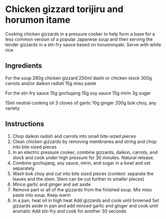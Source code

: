 # Chicken gizzard torijiru and horumon itame

Cooking chicken gizzards in a pressure cooker to help form a base for a less common version of a popular Japanese soup and then serving the tender gizzards in a stir-fry sauce based on horumonyaki. Serve with white rice.

## Ingredients

For the soup
280g chicken gizzard
250ml dashi or chicken stock
300g carrots and/or daikon radish
15g miso paste

For the stir-fry sauce
15g gochujang
15g soy sauce
15g mirin
3g sugar

15ml neutral cooking oil
3 cloves of garlic
10g ginger
200g bok choy, any variety

## Instructions

1. Chop daikon radish and carrots into small bite-sized pieces
2. Clean chicken gizzards by removing membranes and string and chop into bite sized pieces
3. In an electric pressure cooker, combine gizzards, daikon, carrots, and stock and cook under high pressure for 30 minutes. Natural release.
4. Combine gochujang, soy sauce, mirin, and sugar in a bowl and set separately
5. Wash bok choy and cut into bite sized pieces (context: separate the leaves and the stem. Stem can be cut further to smaller pieces)
6. Mince garlic and ginger and set aside
7. Remove part or all of the gizzards from the finished soup. Mix miso paste into soup. Keep warm
8. In a pan, heat oil in high heat
Add gizzards and cook until browned
Set gizzards aside in pan and add minced garlic and ginger and cook until aromatic
Add stir-fry and cook for another 30 seconds